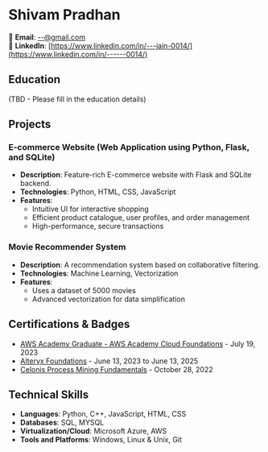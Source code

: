 # Shivam Pradhan

📧 **Email**: [--@gmail.com](mailto:--@gmail.com)  
🔗 **LinkedIn**: [https://www.linkedin.com/in/---jain-0014/](https://www.linkedin.com/in/------0014/)

## Education
(TBD - Please fill in the education details)

## Projects

### E-commerce Website (Web Application using Python, Flask, and SQLite)
- **Description**: Feature-rich E-commerce website with Flask and SQLite backend.
- **Technologies**: Python, HTML, CSS, JavaScript
- **Features**:
  - Intuitive UI for interactive shopping
  - Efficient product catalogue, user profiles, and order management
  - High-performance, secure transactions

### Movie Recommender System 
- **Description**: A recommendation system based on collaborative filtering.
- **Technologies**: Machine Learning, Vectorization
- **Features**:
  - Uses a dataset of 5000 movies
  - Advanced vectorization for data simplification

## Certifications & Badges

- [AWS Academy Graduate - AWS Academy Cloud Foundations](https://www.credly.com/badges/5d7be53a-9682-4ac0-b3ff-cf8963952cca/public_url) - July 19, 2023
- [Alteryx Foundations](https://www.credly.com/badges/f1f11559-672b-45f7-9c71-784a27e85374/public_url) - June 13, 2023 to June 13, 2025
- [Celonis Process Mining Fundamentals](https://www.credly.com/badges/136a19d4-c226-4c87-a9bb-4bc13654120d/public_url) - October 28, 2022

## Technical Skills

- **Languages**: Python, C++, JavaScript, HTML, CSS
- **Databases**: SQL, MYSQL
- **Virtualization/Cloud**: Microsoft Azure, AWS
- **Tools and Platforms**: Windows, Linux & Unix, Git

